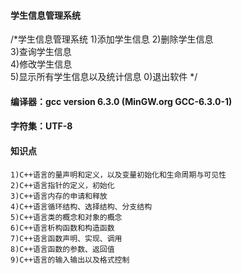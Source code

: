 #### 学生信息管理系统

/*学生信息管理系统
    1)添加学生信息 
	2)删除学生信息                
	3)查询学生信息                
	4)修改学生信息                
	5)显示所有学生信息以及统计信息
	0)退出软件
*/


#### 编译器：gcc version 6.3.0 (MinGW.org GCC-6.3.0-1)
#### 字符集：UTF-8

#### 知识点
    1)C++语言的量声明和定义，以及变量初始化和生命周期与可见性
	2)C++语言指针的定义，初始化
	3)C++语言内存的申请和释放
	4)C++语言循环结构、选择结构、分支结构
	5)C++语言类的概念和对象的概念
	6)C++语言析构函数和构造函数
	7)C++语言函数声明、实现、调用
	8)C++语言函数的参数、返回值
	9)C++语言的输入输出以及格式控制
